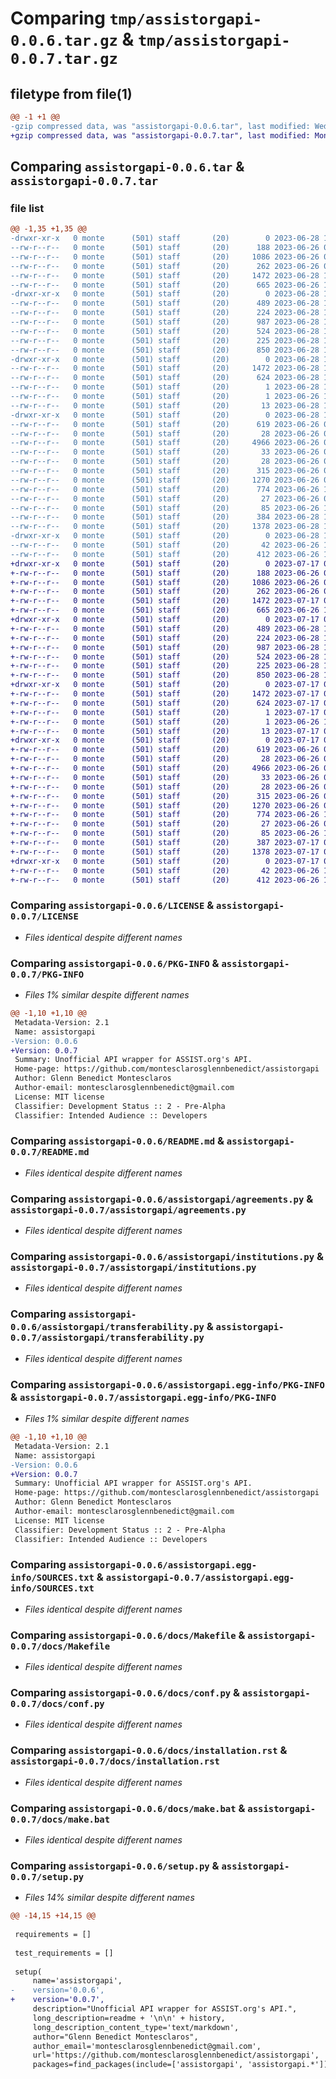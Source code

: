 # Comparing `tmp/assistorgapi-0.0.6.tar.gz` & `tmp/assistorgapi-0.0.7.tar.gz`

## filetype from file(1)

```diff
@@ -1 +1 @@
-gzip compressed data, was "assistorgapi-0.0.6.tar", last modified: Wed Jun 28 17:44:15 2023, max compression
+gzip compressed data, was "assistorgapi-0.0.7.tar", last modified: Mon Jul 17 03:05:14 2023, max compression
```

## Comparing `assistorgapi-0.0.6.tar` & `assistorgapi-0.0.7.tar`

### file list

```diff
@@ -1,35 +1,35 @@
-drwxr-xr-x   0 monte      (501) staff       (20)        0 2023-06-28 17:44:15.636243 assistorgapi-0.0.6/
--rw-r--r--   0 monte      (501) staff       (20)      188 2023-06-26 03:31:11.000000 assistorgapi-0.0.6/AUTHORS.rst
--rw-r--r--   0 monte      (501) staff       (20)     1086 2023-06-26 03:31:11.000000 assistorgapi-0.0.6/LICENSE
--rw-r--r--   0 monte      (501) staff       (20)      262 2023-06-26 03:31:11.000000 assistorgapi-0.0.6/MANIFEST.in
--rw-r--r--   0 monte      (501) staff       (20)     1472 2023-06-28 17:44:15.636331 assistorgapi-0.0.6/PKG-INFO
--rw-r--r--   0 monte      (501) staff       (20)      665 2023-06-26 18:45:04.000000 assistorgapi-0.0.6/README.md
-drwxr-xr-x   0 monte      (501) staff       (20)        0 2023-06-28 17:44:15.632052 assistorgapi-0.0.6/assistorgapi/
--rw-r--r--   0 monte      (501) staff       (20)      489 2023-06-28 17:35:49.000000 assistorgapi-0.0.6/assistorgapi/__init__.py
--rw-r--r--   0 monte      (501) staff       (20)      224 2023-06-28 17:40:38.000000 assistorgapi-0.0.6/assistorgapi/academic_years.py
--rw-r--r--   0 monte      (501) staff       (20)      987 2023-06-28 17:40:36.000000 assistorgapi-0.0.6/assistorgapi/agreements.py
--rw-r--r--   0 monte      (501) staff       (20)      524 2023-06-28 17:40:44.000000 assistorgapi-0.0.6/assistorgapi/institutions.py
--rw-r--r--   0 monte      (501) staff       (20)      225 2023-06-28 17:40:47.000000 assistorgapi-0.0.6/assistorgapi/settings.py
--rw-r--r--   0 monte      (501) staff       (20)      850 2023-06-28 17:40:55.000000 assistorgapi-0.0.6/assistorgapi/transferability.py
-drwxr-xr-x   0 monte      (501) staff       (20)        0 2023-06-28 17:44:15.632924 assistorgapi-0.0.6/assistorgapi.egg-info/
--rw-r--r--   0 monte      (501) staff       (20)     1472 2023-06-28 17:44:15.000000 assistorgapi-0.0.6/assistorgapi.egg-info/PKG-INFO
--rw-r--r--   0 monte      (501) staff       (20)      624 2023-06-28 17:44:15.000000 assistorgapi-0.0.6/assistorgapi.egg-info/SOURCES.txt
--rw-r--r--   0 monte      (501) staff       (20)        1 2023-06-28 17:44:15.000000 assistorgapi-0.0.6/assistorgapi.egg-info/dependency_links.txt
--rw-r--r--   0 monte      (501) staff       (20)        1 2023-06-26 18:50:13.000000 assistorgapi-0.0.6/assistorgapi.egg-info/not-zip-safe
--rw-r--r--   0 monte      (501) staff       (20)       13 2023-06-28 17:44:15.000000 assistorgapi-0.0.6/assistorgapi.egg-info/top_level.txt
-drwxr-xr-x   0 monte      (501) staff       (20)        0 2023-06-28 17:44:15.635041 assistorgapi-0.0.6/docs/
--rw-r--r--   0 monte      (501) staff       (20)      619 2023-06-26 03:31:11.000000 assistorgapi-0.0.6/docs/Makefile
--rw-r--r--   0 monte      (501) staff       (20)       28 2023-06-26 03:31:11.000000 assistorgapi-0.0.6/docs/authors.rst
--rw-r--r--   0 monte      (501) staff       (20)     4966 2023-06-26 03:31:11.000000 assistorgapi-0.0.6/docs/conf.py
--rw-r--r--   0 monte      (501) staff       (20)       33 2023-06-26 03:31:11.000000 assistorgapi-0.0.6/docs/contributing.rst
--rw-r--r--   0 monte      (501) staff       (20)       28 2023-06-26 03:31:11.000000 assistorgapi-0.0.6/docs/history.rst
--rw-r--r--   0 monte      (501) staff       (20)      315 2023-06-26 03:31:11.000000 assistorgapi-0.0.6/docs/index.rst
--rw-r--r--   0 monte      (501) staff       (20)     1270 2023-06-26 03:31:11.000000 assistorgapi-0.0.6/docs/installation.rst
--rw-r--r--   0 monte      (501) staff       (20)      774 2023-06-26 18:48:54.000000 assistorgapi-0.0.6/docs/make.bat
--rw-r--r--   0 monte      (501) staff       (20)       27 2023-06-26 03:31:11.000000 assistorgapi-0.0.6/docs/readme.rst
--rw-r--r--   0 monte      (501) staff       (20)       85 2023-06-26 18:48:53.000000 assistorgapi-0.0.6/docs/usage.rst
--rw-r--r--   0 monte      (501) staff       (20)      384 2023-06-28 17:44:15.636602 assistorgapi-0.0.6/setup.cfg
--rw-r--r--   0 monte      (501) staff       (20)     1378 2023-06-28 17:43:12.000000 assistorgapi-0.0.6/setup.py
-drwxr-xr-x   0 monte      (501) staff       (20)        0 2023-06-28 17:44:15.635991 assistorgapi-0.0.6/tests/
--rw-r--r--   0 monte      (501) staff       (20)       42 2023-06-26 18:49:08.000000 assistorgapi-0.0.6/tests/__init__.py
--rw-r--r--   0 monte      (501) staff       (20)      412 2023-06-26 18:49:29.000000 assistorgapi-0.0.6/tests/test_assist_api_wrapper.py
+drwxr-xr-x   0 monte      (501) staff       (20)        0 2023-07-17 03:05:14.687557 assistorgapi-0.0.7/
+-rw-r--r--   0 monte      (501) staff       (20)      188 2023-06-26 03:31:11.000000 assistorgapi-0.0.7/AUTHORS.rst
+-rw-r--r--   0 monte      (501) staff       (20)     1086 2023-06-26 03:31:11.000000 assistorgapi-0.0.7/LICENSE
+-rw-r--r--   0 monte      (501) staff       (20)      262 2023-06-26 03:31:11.000000 assistorgapi-0.0.7/MANIFEST.in
+-rw-r--r--   0 monte      (501) staff       (20)     1472 2023-07-17 03:05:14.687633 assistorgapi-0.0.7/PKG-INFO
+-rw-r--r--   0 monte      (501) staff       (20)      665 2023-06-26 18:45:04.000000 assistorgapi-0.0.7/README.md
+drwxr-xr-x   0 monte      (501) staff       (20)        0 2023-07-17 03:05:14.683723 assistorgapi-0.0.7/assistorgapi/
+-rw-r--r--   0 monte      (501) staff       (20)      489 2023-06-28 17:35:49.000000 assistorgapi-0.0.7/assistorgapi/__init__.py
+-rw-r--r--   0 monte      (501) staff       (20)      224 2023-06-28 17:40:38.000000 assistorgapi-0.0.7/assistorgapi/academic_years.py
+-rw-r--r--   0 monte      (501) staff       (20)      987 2023-06-28 17:40:36.000000 assistorgapi-0.0.7/assistorgapi/agreements.py
+-rw-r--r--   0 monte      (501) staff       (20)      524 2023-06-28 17:40:44.000000 assistorgapi-0.0.7/assistorgapi/institutions.py
+-rw-r--r--   0 monte      (501) staff       (20)      225 2023-06-28 17:40:47.000000 assistorgapi-0.0.7/assistorgapi/settings.py
+-rw-r--r--   0 monte      (501) staff       (20)      850 2023-06-28 17:40:55.000000 assistorgapi-0.0.7/assistorgapi/transferability.py
+drwxr-xr-x   0 monte      (501) staff       (20)        0 2023-07-17 03:05:14.684616 assistorgapi-0.0.7/assistorgapi.egg-info/
+-rw-r--r--   0 monte      (501) staff       (20)     1472 2023-07-17 03:05:14.000000 assistorgapi-0.0.7/assistorgapi.egg-info/PKG-INFO
+-rw-r--r--   0 monte      (501) staff       (20)      624 2023-07-17 03:05:14.000000 assistorgapi-0.0.7/assistorgapi.egg-info/SOURCES.txt
+-rw-r--r--   0 monte      (501) staff       (20)        1 2023-07-17 03:05:14.000000 assistorgapi-0.0.7/assistorgapi.egg-info/dependency_links.txt
+-rw-r--r--   0 monte      (501) staff       (20)        1 2023-06-26 18:50:13.000000 assistorgapi-0.0.7/assistorgapi.egg-info/not-zip-safe
+-rw-r--r--   0 monte      (501) staff       (20)       13 2023-07-17 03:05:14.000000 assistorgapi-0.0.7/assistorgapi.egg-info/top_level.txt
+drwxr-xr-x   0 monte      (501) staff       (20)        0 2023-07-17 03:05:14.686661 assistorgapi-0.0.7/docs/
+-rw-r--r--   0 monte      (501) staff       (20)      619 2023-06-26 03:31:11.000000 assistorgapi-0.0.7/docs/Makefile
+-rw-r--r--   0 monte      (501) staff       (20)       28 2023-06-26 03:31:11.000000 assistorgapi-0.0.7/docs/authors.rst
+-rw-r--r--   0 monte      (501) staff       (20)     4966 2023-06-26 03:31:11.000000 assistorgapi-0.0.7/docs/conf.py
+-rw-r--r--   0 monte      (501) staff       (20)       33 2023-06-26 03:31:11.000000 assistorgapi-0.0.7/docs/contributing.rst
+-rw-r--r--   0 monte      (501) staff       (20)       28 2023-06-26 03:31:11.000000 assistorgapi-0.0.7/docs/history.rst
+-rw-r--r--   0 monte      (501) staff       (20)      315 2023-06-26 03:31:11.000000 assistorgapi-0.0.7/docs/index.rst
+-rw-r--r--   0 monte      (501) staff       (20)     1270 2023-06-26 03:31:11.000000 assistorgapi-0.0.7/docs/installation.rst
+-rw-r--r--   0 monte      (501) staff       (20)      774 2023-06-26 18:48:54.000000 assistorgapi-0.0.7/docs/make.bat
+-rw-r--r--   0 monte      (501) staff       (20)       27 2023-06-26 03:31:11.000000 assistorgapi-0.0.7/docs/readme.rst
+-rw-r--r--   0 monte      (501) staff       (20)       85 2023-06-26 18:48:53.000000 assistorgapi-0.0.7/docs/usage.rst
+-rw-r--r--   0 monte      (501) staff       (20)      387 2023-07-17 03:05:14.687903 assistorgapi-0.0.7/setup.cfg
+-rw-r--r--   0 monte      (501) staff       (20)     1378 2023-07-17 02:56:41.000000 assistorgapi-0.0.7/setup.py
+drwxr-xr-x   0 monte      (501) staff       (20)        0 2023-07-17 03:05:14.687332 assistorgapi-0.0.7/tests/
+-rw-r--r--   0 monte      (501) staff       (20)       42 2023-06-26 18:49:08.000000 assistorgapi-0.0.7/tests/__init__.py
+-rw-r--r--   0 monte      (501) staff       (20)      412 2023-06-26 18:49:29.000000 assistorgapi-0.0.7/tests/test_assist_api_wrapper.py
```

### Comparing `assistorgapi-0.0.6/LICENSE` & `assistorgapi-0.0.7/LICENSE`

 * *Files identical despite different names*

### Comparing `assistorgapi-0.0.6/PKG-INFO` & `assistorgapi-0.0.7/PKG-INFO`

 * *Files 1% similar despite different names*

```diff
@@ -1,10 +1,10 @@
 Metadata-Version: 2.1
 Name: assistorgapi
-Version: 0.0.6
+Version: 0.0.7
 Summary: Unofficial API wrapper for ASSIST.org's API.
 Home-page: https://github.com/montesclarosglennbenedict/assistorgapi
 Author: Glenn Benedict Montesclaros
 Author-email: montesclarosglennbenedict@gmail.com
 License: MIT license
 Classifier: Development Status :: 2 - Pre-Alpha
 Classifier: Intended Audience :: Developers
```

### Comparing `assistorgapi-0.0.6/README.md` & `assistorgapi-0.0.7/README.md`

 * *Files identical despite different names*

### Comparing `assistorgapi-0.0.6/assistorgapi/agreements.py` & `assistorgapi-0.0.7/assistorgapi/agreements.py`

 * *Files identical despite different names*

### Comparing `assistorgapi-0.0.6/assistorgapi/institutions.py` & `assistorgapi-0.0.7/assistorgapi/institutions.py`

 * *Files identical despite different names*

### Comparing `assistorgapi-0.0.6/assistorgapi/transferability.py` & `assistorgapi-0.0.7/assistorgapi/transferability.py`

 * *Files identical despite different names*

### Comparing `assistorgapi-0.0.6/assistorgapi.egg-info/PKG-INFO` & `assistorgapi-0.0.7/assistorgapi.egg-info/PKG-INFO`

 * *Files 1% similar despite different names*

```diff
@@ -1,10 +1,10 @@
 Metadata-Version: 2.1
 Name: assistorgapi
-Version: 0.0.6
+Version: 0.0.7
 Summary: Unofficial API wrapper for ASSIST.org's API.
 Home-page: https://github.com/montesclarosglennbenedict/assistorgapi
 Author: Glenn Benedict Montesclaros
 Author-email: montesclarosglennbenedict@gmail.com
 License: MIT license
 Classifier: Development Status :: 2 - Pre-Alpha
 Classifier: Intended Audience :: Developers
```

### Comparing `assistorgapi-0.0.6/assistorgapi.egg-info/SOURCES.txt` & `assistorgapi-0.0.7/assistorgapi.egg-info/SOURCES.txt`

 * *Files identical despite different names*

### Comparing `assistorgapi-0.0.6/docs/Makefile` & `assistorgapi-0.0.7/docs/Makefile`

 * *Files identical despite different names*

### Comparing `assistorgapi-0.0.6/docs/conf.py` & `assistorgapi-0.0.7/docs/conf.py`

 * *Files identical despite different names*

### Comparing `assistorgapi-0.0.6/docs/installation.rst` & `assistorgapi-0.0.7/docs/installation.rst`

 * *Files identical despite different names*

### Comparing `assistorgapi-0.0.6/docs/make.bat` & `assistorgapi-0.0.7/docs/make.bat`

 * *Files identical despite different names*

### Comparing `assistorgapi-0.0.6/setup.py` & `assistorgapi-0.0.7/setup.py`

 * *Files 14% similar despite different names*

```diff
@@ -14,15 +14,15 @@
 
 requirements = []
 
 test_requirements = []
 
 setup(
     name='assistorgapi',
-    version='0.0.6',
+    version='0.0.7',
     description="Unofficial API wrapper for ASSIST.org's API.",
     long_description=readme + '\n\n' + history,
     long_description_content_type='text/markdown',
     author="Glenn Benedict Montesclaros",
     author_email='montesclarosglennbenedict@gmail.com',
     url='https://github.com/montesclarosglennbenedict/assistorgapi',
     packages=find_packages(include=['assistorgapi', 'assistorgapi.*']),
```

